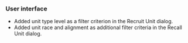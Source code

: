  ### User interface
   * Added unit type level as a filter criterion in the Recruit Unit dialog.
   * Added unit race and alignment as additional filter criteria in the Recall Unit dialog.
